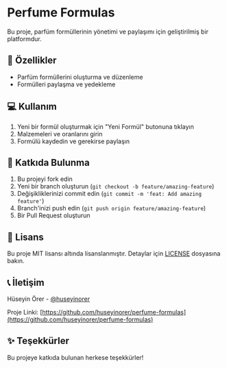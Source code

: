 # Perfume Formulas

Bu proje, parfüm formüllerinin yönetimi ve paylaşımı için geliştirilmiş bir platformdur.

## 🌟 Özellikler

- Parfüm formüllerini oluşturma ve düzenleme
- Formülleri paylaşma ve yedekleme

## 💻 Kullanım

1. Yeni bir formül oluşturmak için "Yeni Formül" butonuna tıklayın
2. Malzemeleri ve oranlarını girin
3. Formülü kaydedin ve gerekirse paylaşın

## 🤝 Katkıda Bulunma

1. Bu projeyi fork edin
2. Yeni bir branch oluşturun (`git checkout -b feature/amazing-feature`)
3. Değişikliklerinizi commit edin (`git commit -m 'feat: Add amazing feature'`)
4. Branch'inizi push edin (`git push origin feature/amazing-feature`)
5. Bir Pull Request oluşturun

## 📝 Lisans

Bu proje MIT lisansı altında lisanslanmıştır. Detaylar için [LICENSE](LICENSE) dosyasına bakın.

## 📞 İletişim

Hüseyin Örer - [@huseyinorer](https://github.com/huseyinorer)

Proje Linki: [https://github.com/huseyinorer/perfume-formulas](https://github.com/huseyinorer/perfume-formulas)

## ✨ Teşekkürler

Bu projeye katkıda bulunan herkese teşekkürler!
